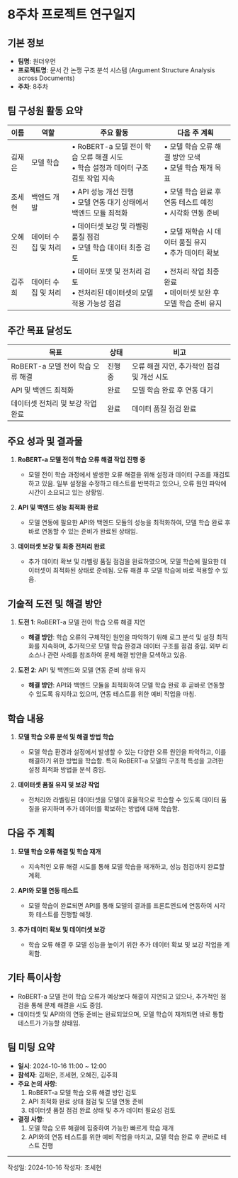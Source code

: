 # 8주차 프로젝트 연구일지

## 기본 정보

- **팀명**: 원더우먼
- **프로젝트명**: 문서 간 논쟁 구조 분석 시스템 (Argument Structure Analysis across Documents)
- **주차**: 8주차

## 팀 구성원 활동 요약

| 이름   | 역할               | 주요 활동                                                                                                      | 다음 주 계획                                                                                           |
| ------- | ------------------- | ---------------------------------------------------------------------------------------------------------------- | ------------------------------------------------------------------------------------------------------ |
| 김재은  | 모델 학습           | • RoBERT-a 모델 전이 학습 오류 해결 시도 <br> • 학습 설정과 데이터 구조 검토 작업 지속                         | • 모델 학습 오류 해결 방안 모색 <br> • 모델 학습 재개 목표                                             |
| 조세현  | 백엔드 개발        | • API 성능 개선 진행 <br> • 모델 연동 대기 상태에서 백엔드 모듈 최적화                                         | • 모델 학습 완료 후 연동 테스트 예정 <br> • 시각화 연동 준비                                          |
| 오혜진  | 데이터 수집 및 처리 | • 데이터셋 보강 및 라벨링 품질 점검 <br> • 모델 학습 데이터 최종 검토                                         | • 모델 재학습 시 데이터 품질 유지 <br> • 추가 데이터 확보                                              |
| 김주희  | 데이터 수집 및 처리 | • 데이터 포맷 및 전처리 검토 <br> • 전처리된 데이터셋의 모델 적용 가능성 점검                                 | • 전처리 작업 최종 완료 <br> • 데이터셋 보완 후 모델 학습 준비 유지                                   |

## 주간 목표 달성도

| 목표                                  | 상태    | 비고                                      |
| -------------------------------------- | -------- | ----------------------------------------- |
| RoBERT-a 모델 전이 학습 오류 해결       | 진행 중  | 오류 해결 지연, 추가적인 점검 및 개선 시도 |
| API 및 백엔드 최적화                   | 완료    | 모델 학습 완료 후 연동 대기               |
| 데이터셋 전처리 및 보강 작업 완료       | 완료    | 데이터 품질 점검 완료                     |

## 주요 성과 및 결과물

1. **RoBERT-a 모델 전이 학습 오류 해결 작업 진행 중**
   - 모델 전이 학습 과정에서 발생한 오류 해결을 위해 설정과 데이터 구조를 재검토하고 있음. 일부 설정을 수정하고 테스트를 반복하고 있으나, 오류 원인 파악에 시간이 소요되고 있는 상황임.

2. **API 및 백엔드 성능 최적화 완료**
   - 모델 연동에 필요한 API와 백엔드 모듈의 성능을 최적화하여, 모델 학습 완료 후 바로 연동할 수 있는 준비가 완료된 상태임.

3. **데이터셋 보강 및 최종 전처리 완료**
   - 추가 데이터 확보 및 라벨링 품질 점검을 완료하였으며, 모델 학습에 필요한 데이터셋이 최적화된 상태로 준비됨. 오류 해결 후 모델 학습에 바로 적용할 수 있음.

## 기술적 도전 및 해결 방안

1. **도전 1**: RoBERT-a 모델 전이 학습 오류 해결 지연
   - **해결 방안**: 학습 오류의 구체적인 원인을 파악하기 위해 로그 분석 및 설정 최적화를 지속하며, 추가적으로 모델 학습 환경과 데이터 구조를 점검 중임. 외부 리소스나 관련 사례를 참조하여 문제 해결 방안을 모색하고 있음.

2. **도전 2**: API 및 백엔드와 모델 연동 준비 상태 유지
   - **해결 방안**: API와 백엔드 모듈을 최적화하여 모델 학습 완료 후 곧바로 연동할 수 있도록 유지하고 있으며, 연동 테스트를 위한 예비 작업을 마침.

## 학습 내용

1. **모델 학습 오류 분석 및 해결 방법 학습**
   - 모델 학습 환경과 설정에서 발생할 수 있는 다양한 오류 원인을 파악하고, 이를 해결하기 위한 방법을 학습함. 특히 RoBERT-a 모델의 구조적 특성을 고려한 설정 최적화 방법을 분석 중임.

2. **데이터셋 품질 유지 및 보강 작업**
   - 전처리와 라벨링된 데이터셋을 모델이 효율적으로 학습할 수 있도록 데이터 품질을 유지하며 추가 데이터를 확보하는 방법에 대해 학습함.

## 다음 주 계획

1. **모델 학습 오류 해결 및 학습 재개**
   - 지속적인 오류 해결 시도를 통해 모델 학습을 재개하고, 성능 점검까지 완료할 계획.

2. **API와 모델 연동 테스트**
   - 모델 학습이 완료되면 API를 통해 모델의 결과를 프론트엔드에 연동하여 시각화 테스트를 진행할 예정.

3. **추가 데이터 확보 및 데이터셋 보강**
   - 학습 오류 해결 후 모델 성능을 높이기 위한 추가 데이터 확보 및 보강 작업을 계획함.

## 기타 특이사항

- RoBERT-a 모델 전이 학습 오류가 예상보다 해결이 지연되고 있으나, 추가적인 점검을 통해 문제 해결을 시도 중임.
- 데이터셋 및 API와의 연동 준비는 완료되었으며, 모델 학습이 재개되면 바로 통합 테스트가 가능할 상태임.

## 팀 미팅 요약

- **일시**: 2024-10-16 11:00 ~ 12:00
- **참석자**: 김재은, 조세현, 오혜진, 김주희
- **주요 논의 사항**:
   1. RoBERT-a 모델 학습 오류 해결 방안 검토
   2. API 최적화 완료 상태 점검 및 모델 연동 준비
   3. 데이터셋 품질 점검 완료 상태 및 추가 데이터 필요성 검토
- **결정 사항**:
   1. 모델 학습 오류 해결에 집중하여 가능한 빠르게 학습 재개
   2. API와의 연동 테스트를 위한 예비 작업을 마치고, 모델 학습 완료 후 곧바로 테스트 진행

---

작성일: 2024-10-16
작성자: 조세현

